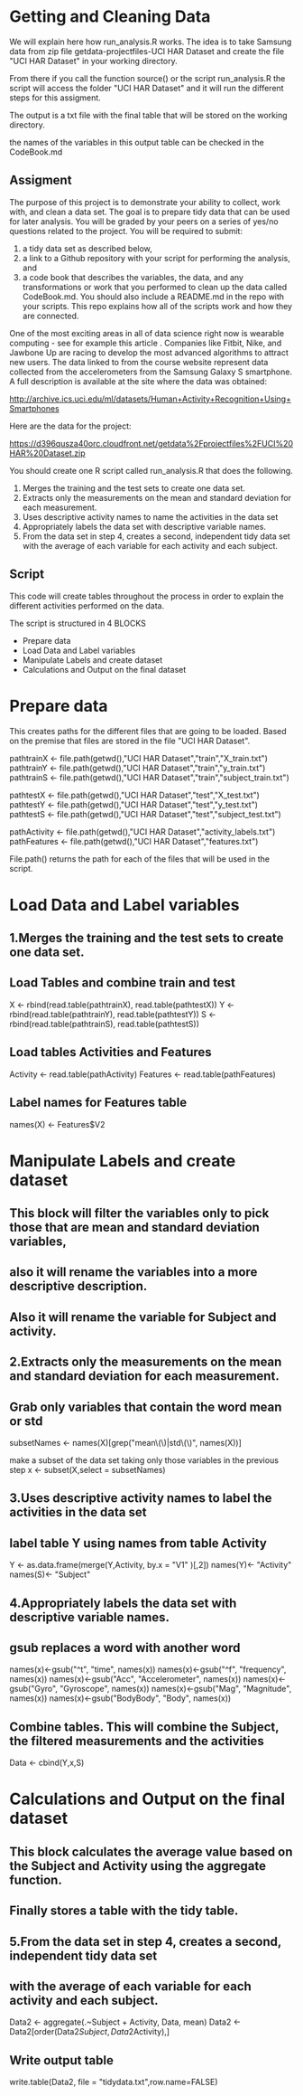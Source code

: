 # Getting and Cleaning Data 

We will explain here how run_analysis.R works. 
The idea is to take Samsung data from zip file getdata-projectfiles-UCI HAR Dataset
and create the file "UCI HAR Dataset" in your working directory. 

From there if you call the function source() or the script run_analysis.R
the script will access the folder "UCI HAR Dataset" and it will run the different steps 
for this assigment.

The output is a txt file with the final table that will be stored on the working directory.

the names of the variables in this output table can be checked in the CodeBook.md


## Assigment

The purpose of this project is to demonstrate your ability to collect, work with, and clean a data set. 
The goal is to prepare tidy data that can be used for later analysis. You will be graded by your peers on 
a series of yes/no questions related to the project. You will be required to submit: 
1) a tidy data set as described below, 
2) a link to a Github repository with your script for performing the analysis, and 
3) a code book that describes the variables, the data, and any transformations or work that you performed to clean up the data called CodeBook.md. 
You should also include a README.md in the repo with your scripts. This repo explains how all of the scripts work and how they are connected.  

One of the most exciting areas in all of data science right now is wearable computing - see for example this article . 
Companies like Fitbit, Nike, and Jawbone Up are racing to develop the most advanced algorithms to attract new users. 
The data linked to from the course website represent data collected from the accelerometers from the Samsung Galaxy S smartphone. 
A full description is available at the site where the data was obtained: 

http://archive.ics.uci.edu/ml/datasets/Human+Activity+Recognition+Using+Smartphones 

Here are the data for the project: 

https://d396qusza40orc.cloudfront.net/getdata%2Fprojectfiles%2FUCI%20HAR%20Dataset.zip 

You should create one R script called run_analysis.R that does the following. 

1. Merges the training and the test sets to create one data set.
2. Extracts only the measurements on the mean and standard deviation for each measurement. 
3. Uses descriptive activity names to name the activities in the data set
4. Appropriately labels the data set with descriptive variable names. 
5. From the data set in step 4, creates a second, independent tidy data set with the average of each variable for each activity and each subject.



## Script

This code will create tables throughout the process in order to explain the different
activities performed on the data.

The script is structured in 4 BLOCKS
* Prepare data
* Load Data and Label variables
* Manipulate Labels and create dataset
* Calculations and Output on the final dataset

# Prepare data
This creates paths for the different files that are going to be loaded. Based on the premise that
files are stored in the file "UCI HAR Dataset".


pathtrainX <- file.path(getwd(),"UCI HAR Dataset","train","X_train.txt")
pathtrainY <- file.path(getwd(),"UCI HAR Dataset","train","y_train.txt")
pathtrainS <- file.path(getwd(),"UCI HAR Dataset","train","subject_train.txt")


pathtestX <- file.path(getwd(),"UCI HAR Dataset","test","X_test.txt")
pathtestY <- file.path(getwd(),"UCI HAR Dataset","test","y_test.txt")
pathtestS <- file.path(getwd(),"UCI HAR Dataset","test","subject_test.txt")


pathActivity <- file.path(getwd(),"UCI HAR Dataset","activity_labels.txt")
pathFeatures <- file.path(getwd(),"UCI HAR Dataset","features.txt")

File.path() returns the path for each of the files that will be used in the script.


# Load Data and Label variables
## 1.Merges the training and the test sets to create one data set.
## Load Tables and combine train and test
X <- rbind(read.table(pathtrainX), read.table(pathtestX)) 
Y <- rbind(read.table(pathtrainY), read.table(pathtestY)) 
S <- rbind(read.table(pathtrainS), read.table(pathtestS)) 

## Load tables Activities and Features 
Activity <- read.table(pathActivity) 
Features <- read.table(pathFeatures) 


## Label names for Features table 
names(X) <- Features$V2


# Manipulate Labels and create dataset 
## This block will filter the variables only to pick those that are mean and standard deviation variables, 
## also it will rename the variables into a more descriptive description.
## Also it will rename the variable for Subject and activity.


## 2.Extracts only the measurements on the mean and standard deviation for each measurement. 
## Grab only variables that contain the word mean or std
subsetNames <- names(X)[grep("mean\\(\\)|std\\(\\)", names(X))]

make a subset of the data set taking only those variables in the previous step
x <- subset(X,select = subsetNames)

## 3.Uses descriptive activity names to label the activities in the data set
## label table Y using names from table Activity
Y <- as.data.frame(merge(Y,Activity, by.x = "V1" )[,2])
names(Y)<- "Activity"
names(S)<- "Subject"

## 4.Appropriately labels the data set with descriptive variable names.
## gsub replaces a word with another word
names(x)<-gsub("^t", "time", names(x))
names(x)<-gsub("^f", "frequency", names(x))
names(x)<-gsub("Acc", "Accelerometer", names(x))
names(x)<-gsub("Gyro", "Gyroscope", names(x))
names(x)<-gsub("Mag", "Magnitude", names(x))
names(x)<-gsub("BodyBody", "Body", names(x))

## Combine tables. This will combine the Subject, the filtered measurements and the activities
Data <- cbind(Y,x,S)


# Calculations and Output on the final dataset
## This block calculates the average value based on the Subject and Activity using the aggregate function.
## Finally stores a table with the tidy table. 

## 5.From the data set in step 4, creates a second, independent tidy data set
## with the average of each variable for each activity and each subject.

Data2 <- aggregate(.~Subject + Activity, Data, mean)
Data2 <- Data2[order(Data2$Subject,Data2$Activity),]


## Write output table 
write.table(Data2, file = "tidydata.txt",row.name=FALSE)

